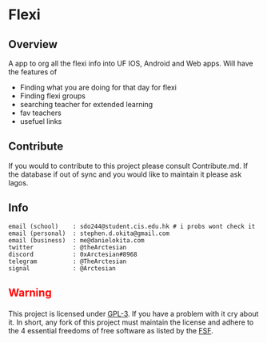 # Flexi

## Overview

A app to org all the flexi info into UF IOS, Android and Web apps. Will have the features of

- Finding what you are doing for that day for flexi
- Finding flexi groups
- searching teacher for extended learning
- fav teachers
- usefuel links

## Contribute 

If you would to contribute to this project please consult Contribute.md. If the database if out of sync and you would like to maintain it please ask lagos.

## Info

```
email (school)    : sdo244@student.cis.edu.hk # i probs wont check it
email (personal)  : stephen.d.okita@gmail.com
email (business)  : me@danielokita.com
twitter           : @theArctesian
discord           : 0xArctesian#8968
telegram          : @TheArctesian
signal            : @Arctesian
```

## <p style="color: red">Warning </p>

This project is licensed under [GPL-3](https://www.gnu.org/licenses/quick-guide-gplv3.html). If you have a problem with it cry about it. In short, any fork of this project must maintain the license and adhere to the 4 essential freedoms of free software as listed by the [FSF](https://www.gnu.org/philosophy/free-sw.en.html).
